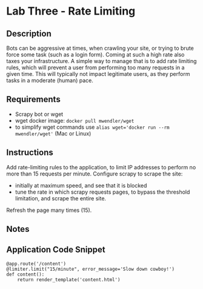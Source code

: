 # Lab Three - Rate Limiting

## Description
Bots can be aggressive at times, when crawling your site, or trying to brute force
some task (such as a login form). Coming at such a high rate also taxes your infrastructure.
A simple way to manage that is to add rate limiting rules, which will prevent a user from performing too many requests in a given time. This will typically not impact legitimate users, as they perform tasks in a moderate (human) pace.

## Requirements
* Scrapy bot or wget
* wget docker image: `docker pull mwendler/wget`
* to simplify wget commands use `alias wget='docker run --rm mwendler/wget'` (Mac or Linux)

## Instructions
Add rate-limiting rules to the application, to limit IP addresses to perform no more than 15 requests per minute.
Configure scrapy to scrape the site:
* initially at maximum speed, and see that it is blocked
* tune the rate in which scrapy requests pages, to bypass the threshold limitation, and scrape the entire site.

Refresh the page many times (15).

## Notes

## Application Code Snippet

```
@app.route('/content')
@limiter.limit("15/minute", error_message='Slow down cowboy!')
def content():
    return render_template('content.html')
```
